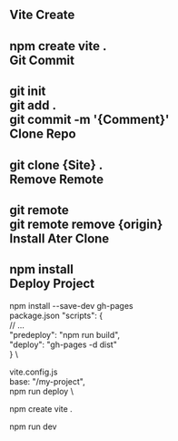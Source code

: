 **Vite Create**
---
npm create vite . \
**Git Commit**
---
git init \
git add . \
git commit -m '{Comment}' \
**Clone Repo**
---
git clone {Site} . \
**Remove Remote**
---
git remote \
git remote remove {origin} \
**Install Ater Clone**
---
npm install \
**Deploy Project**
---
npm install --save-dev gh-pages \
package.json 
"scripts": { \
    // ...\
    "predeploy": "npm run build", \
    "deploy": "gh-pages -d dist" \
} \

vite.config.js \
base: "/my-project", \
npm run deploy \






npm create vite .

npm run dev
